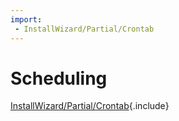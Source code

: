```yaml
---
import:
 - InstallWizard/Partial/Crontab
---
```

# Scheduling
[InstallWizard/Partial/Crontab](/InstallWizard/Partial/Crontab){.include}
